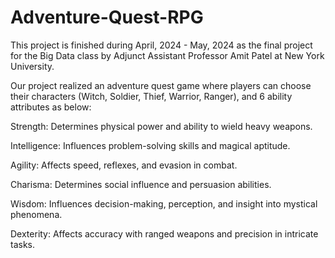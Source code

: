 # Adventure-Quest-RPG

This project is finished during April, 2024 - May, 2024 as the final project for the Big Data class by Adjunct Assistant Professor Amit Patel at New York University.

Our project realized an adventure quest game where players can choose their characters (Witch, Soldier, Thief, Warrior, Ranger), and 6 ability attributes as below:

Strength: Determines physical power and ability to wield heavy weapons.

Intelligence: Influences problem-solving skills and magical aptitude.

Agility: Affects speed, reflexes, and evasion in combat.

Charisma: Determines social influence and persuasion abilities.

Wisdom: Influences decision-making, perception, and insight into mystical phenomena.

Dexterity: Affects accuracy with ranged weapons and precision in intricate tasks.
